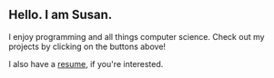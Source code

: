 ## Hello. I am Susan.

I enjoy programming and all things computer science. Check out my projects by clicking on the buttons above!

I also have a [resume](https://drive.google.com/uc?export=download&id=1JU2sifDmUQgtM7VxSBIjhVjKs0mfc4pB), if you're interested.


<script src="http://code.jquery.com/jquery-1.4.2.min.js"></script> <script> var x = document.getElementsByClassName("site-footer-credits"); setTimeout(() => { x[0].remove(); }, 10); </script>
